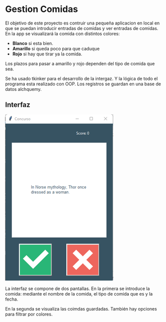 # Gestion Comidas


El objetivo de este proyecto es contruir una pequeña aplicacion en local en que se puedan introducir entradas de comidas y ver entradas de comidas.
En la app se visualizará la comida con distintos colores:
- **Blanco** si esta bien.
- **Amarillo** si queda poco para que caduque
- **Rojo** si hay que tirar ya la comida.

Los plazos para pasar a amarillo y rojo dependen del tipo de comida que sea.


Se ha usado tkinker para el desarrollo de la intergaz. Y la lógica de todo el programa esta realizado con OOP.
Los registros se guardan en una base de datos alchquemy.

## Interfaz
![](https://github.com/adryCrespo/proyecto_API/blob/main/Quizz_API/Interfaz.png)

La interfaz se compone de dos pantallas.
En la primera se introduce la comida: mediante el nombre de la comida, el tipo de comida que es y la fecha.

En la segunda se visualiza las coimdas guardadas. También hay opciones para filtrar por colores.
